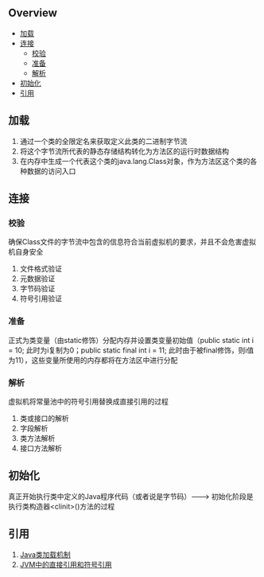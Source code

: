 ## Overview

- [加载](#加载)
- [连接](#连接)
  - [校验](#校验)
  - [准备](#准备)
  - [解析](#解析)
- [初始化](#初始化)
- [引用](#引用)

## 加载

1. 通过一个类的全限定名来获取定义此类的二进制字节流
2. 将这个字节流所代表的静态存储结构转化为方法区的运行时数据结构
3. 在内存中生成一个代表这个类的java.lang.Class对象，作为方法区这个类的各种数据的访问入口

## 连接

### 校验

确保Class文件的字节流中包含的信息符合当前虚拟机的要求，并且不会危害虚拟机自身安全

1. 文件格式验证
2. 元数据验证
3. 字节码验证
4. 符号引用验证

### 准备

正式为类变量（由static修饰）分配内存并设置类变量初始值（public static int i = 10; 此时为i复制为0；public static final int i = 11; 此时由于被final修饰，则i值为11），这些变量所使用的内存都将在方法区中进行分配

### 解析

虚拟机将常量池中的符号引用替换成直接引用的过程

1. 类或接口的解析
2. 字段解析
3. 类方法解析
4. 接口方法解析

## 初始化

真正开始执行类中定义的Java程序代码（或者说是字节码）---> 初始化阶段是执行类构造器\<clinit>()方法的过程

## 引用

1. [Java类加载机制](https://zhuanlan.zhihu.com/p/25228545)
2. [JVM中的直接引用和符号引用](https://blog.csdn.net/u014656992/article/details/51107127)